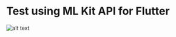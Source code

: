 # Test using ML Kit API for Flutter

![alt text](https://github.com/john-law/tezoro/blob/master/clip/demo_clip.gif "Demo gif")

